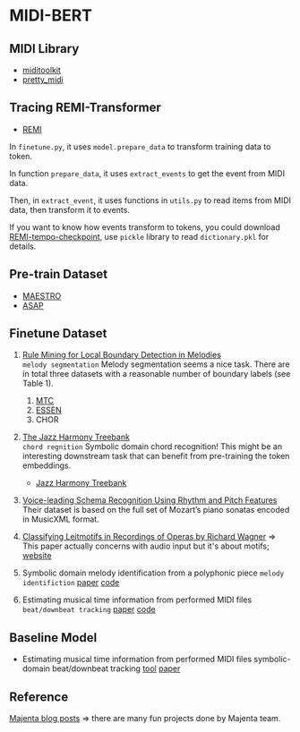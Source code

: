 # MIDI-BERT

## MIDI Library
- [miditoolkit](https://github.com/YatingMusic/miditoolkit)
- [pretty_midi](https://craffel.github.io/pretty-midi/)

## Tracing REMI-Transformer
- [REMI](https://github.com/YatingMusic/remi)

In `finetune.py`, it uses `model.prepare_data` to transform training data to token.

In function `prepare_data`, it uses `extract_events` to get the event from MIDI data.

Then, in `extract_event`, it uses functions in `utils.py` to read items from MIDI data, then transform it to events.

If you want to know how events transform to tokens, you could download [REMI-tempo-checkpoint](https://drive.google.com/file/d/1gxuTSkF51NP04JZgTE46Pg4KQsbHQKGo/view), use `pickle` library to read `dictionary.pkl` for details.

## Pre-train Dataset
- [MAESTRO](https://magenta.tensorflow.org/datasets/maestro)
- [ASAP](https://github.com/fosfrancesco/asap-dataset)


## Finetune Dataset

1. [Rule Mining for Local Boundary Detection in Melodies](https://program.ismir2020.net/poster_2-14.html)  
    `melody segmentation`
    Melody segmentation seems a nice task.  There are in total three datasets with a reasonable number of boundary labels (see Table 1). 
    1. [MTC](http://www.liederenbank.nl/mtc/)
    2. [ESSEN](http://www.esac-data.org/)
    3. CHOR

2. [The Jazz Harmony Treebank](https://program.ismir2020.net/poster_2-06.html)  
    `chord regnition`
    Symbolic domain chord recognition!  This might be an interesting downstream task that can benefit from pre-training the token embeddings.
    - [Jazz Harmony Treebank](https://github.com/DCMLab/JazzHarmonyTreebank)

3. [Voice-leading Schema Recognition Using Rhythm and Pitch Features](https://program.ismir2020.net/poster_4-07.html)
    Their dataset is based on the full set of Mozart’s piano sonatas encoded in MusicXML format.

4. [Classifying Leitmotifs in Recordings of Operas by Richard Wagner](https://program.ismir2020.net/poster_4-01.html)
=> This paper actually concerns with audio input but it's about motifs; [website](https://www.merriam-webster.com/words-at-play/difference-between-motif-and-leitmotif)

5. Symbolic domain melody identification from a polyphonic piece
    `melody identifiction`
    [paper](https://archives.ismir.net/ismir2019/paper/000114.pdf)
    [code](https://github.com/LIMUNIMI/Symbolic-Melody-Identification)

6. Estimating musical time information from performed MIDI files
    `beat/downbeat tracking`
    [paper](http://www.terasoft.com.tw/conf/ismir2014/proceedings/T008_121_Paper.pdf)
    [code](https://mir.sechsachtel.de/midi/)


## Baseline Model
- Estimating musical time information from performed MIDI files
    symbolic-domain beat/downbeat tracking
    [tool](https://mir.sechsachtel.de/midi/)
    [paper](http://www.terasoft.com.tw/conf/ismir2014/proceedings/T008_121_Paper.pdf)

## Reference
[Majenta blog posts](https://magenta.tensorflow.org/blog) 
=> there are many fun projects done by Majenta team.


